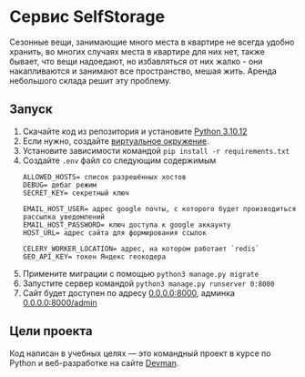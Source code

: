 # Сервис SelfStorage

Сезонные вещи, занимающие много места в квартире не всегда удобно хранить, во многих случаях места в квартире для них нет, также бывает, что вещи надоедают, но избавляться от них жалко - они накапливаются и занимают все пространство, мешая жить. Аренда небольшого склада решит эту проблему.

## Запуск

1. Скачайте код из репозитория и установите [Python 3.10.12](https://www.python.org/downloads/release/python-31012/)
2. Если нужно, создайте [виртуальное окружение](https://docs.python.org/3/library/venv.html).
3. Установите зависимости командой `pip install -r requirements.txt`
4. Создайте `.env` файл со следующим содержимым
    ```env
    ALLOWED_HOSTS= список разрешённых хостов
    DEBUG= дебаг режим
    SECRET_KEY= секретный ключ

    EMAIL_HOST_USER= адрес google почты, с которого будет производиться рассылка уведомлений
    EMAIL_HOST_PASSWORD= ключ доступа к google аккаунту
    HOST_URL= адрес сайта для формирования ссылок

    CELERY_WORKER_LOCATION= адрес, на котором работает `redis`
    GEO_API_KEY= токен Яндекс геокодера
    ```
5. Примените миграции с помощью `python3 manage.py migrate`
6. Запустите сервер командой `python3 manage.py runserver 0:8000`
7. Сайт будет доступен по адресу [0.0.0.0:8000](http://0.0.0.0:8000/), админка [0.0.0.0:8000/admin](http://0.0.0.0:8000/admin/)

## Цели проекта

Код написан в учебных целях — это командный проект в курсе по Python и веб-разработке на сайте [Devman](https://dvmn.org).
